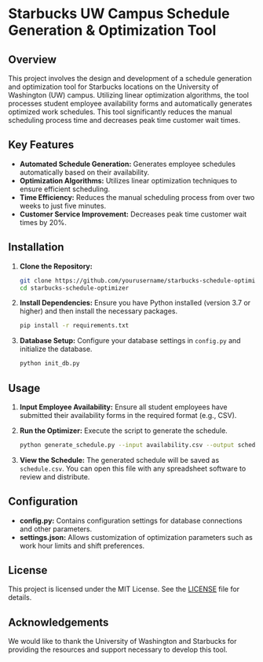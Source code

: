 # Starbucks UW Campus Schedule Generation & Optimization Tool

## Overview

This project involves the design and development of a schedule generation and optimization tool for Starbucks locations on the University of Washington (UW) campus. Utilizing linear optimization algorithms, the tool processes student employee availability forms and automatically generates optimized work schedules. This tool significantly reduces the manual scheduling process time and decreases peak time customer wait times.

## Key Features

- **Automated Schedule Generation:** Generates employee schedules automatically based on their availability.
- **Optimization Algorithms:** Utilizes linear optimization techniques to ensure efficient scheduling.
- **Time Efficiency:** Reduces the manual scheduling process from over two weeks to just five minutes.
- **Customer Service Improvement:** Decreases peak time customer wait times by 20%.

## Installation

1. **Clone the Repository:**
   ```sh
   git clone https://github.com/yourusername/starbucks-schedule-optimizer.git
   cd starbucks-schedule-optimizer
   ```

2. **Install Dependencies:**
   Ensure you have Python installed (version 3.7 or higher) and then install the necessary packages.
   ```sh
   pip install -r requirements.txt
   ```

3. **Database Setup:**
   Configure your database settings in `config.py` and initialize the database.
   ```sh
   python init_db.py
   ```

## Usage

1. **Input Employee Availability:**
   Ensure all student employees have submitted their availability forms in the required format (e.g., CSV).

2. **Run the Optimizer:**
   Execute the script to generate the schedule.
   ```sh
   python generate_schedule.py --input availability.csv --output schedule.csv
   ```

3. **View the Schedule:**
   The generated schedule will be saved as `schedule.csv`. You can open this file with any spreadsheet software to review and distribute.

## Configuration

- **config.py:** Contains configuration settings for database connections and other parameters.
- **settings.json:** Allows customization of optimization parameters such as work hour limits and shift preferences.

## License

This project is licensed under the MIT License. See the [LICENSE](LICENSE) file for details.

## Acknowledgements

We would like to thank the University of Washington and Starbucks for providing the resources and support necessary to develop this tool.
